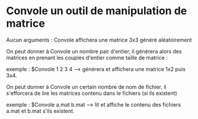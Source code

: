 # Convole un outil de manipulation de matrice

Aucun arguments : Convole affichera une matrice 3x3 généré aléatoirement

On peut donner à Convole un nombre pair d'entier, il générera alors des matrices en prenant les couples d'entier comme taille de matrice :  

  exemple :
          $Convole 1 2 3 4
          --> générera et affichera une matrice 1x2 puis 3x4.
  
On peut donner à Convole un certain nombre de nom de fichier, il s'efforcera de lire les matrices contenu dans le fichiers (si ils existent)
  
  exemple : 
        $Convole a.mat b.mat
        --> lit et affiche le contenu des fichiers a.mat et b.mat s'ils existent.
        
        
